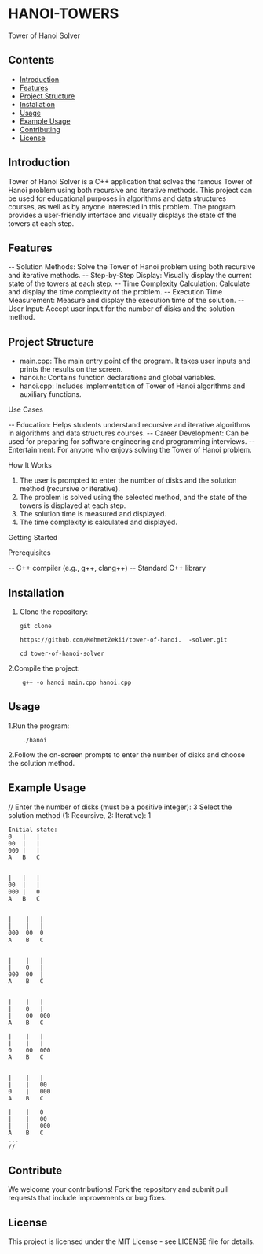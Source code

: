 # HANOI-TOWERS 

Tower of Hanoi Solver
## Contents
- [Introduction](#introduction)
- [Features](#features)
- [Project Structure](#project-structure)
- [Installation](#installation)
- [Usage](#usage)
- [Example Usage](#example-usage)
- [Contributing](#contributing)
- [License](#license)

## Introduction

Tower of Hanoi Solver is a C++ application that solves the famous Tower of Hanoi problem using both recursive and iterative methods. This project can be used for educational purposes in algorithms and data structures courses, as well as by anyone interested in this problem. The program provides a user-friendly interface and visually displays the state of the towers at each step.

## Features

-- Solution Methods: Solve the Tower of Hanoi problem using both recursive and iterative methods.
-- Step-by-Step Display: Visually display the current state of the towers at each step.
-- Time Complexity Calculation: Calculate and display the time complexity of the problem.
-- Execution Time Measurement: Measure and display the execution time of the solution.
-- User Input: Accept user input for the number of disks and the solution method.

  
## Project Structure

- main.cpp: The main entry point of the program. It takes user inputs and prints the results on the screen.
- hanoi.h: Contains function declarations and global variables.
- hanoi.cpp: Includes implementation of Tower of Hanoi algorithms and auxiliary functions.


Use Cases

-- Education: Helps students understand recursive and iterative algorithms in algorithms and data structures courses.
-- Career Development: Can be used for preparing for software engineering and programming interviews.
-- Entertainment: For anyone who enjoys solving the Tower of Hanoi problem.

How It Works

1. The user is prompted to enter the number of disks and the solution method (recursive or iterative).
2. The problem is solved using the selected method, and the state of the towers is displayed at each step.
3. The solution time is measured and displayed.
4. The time complexity is calculated and displayed. 

Getting Started
  
  Prerequisites

-- C++ compiler (e.g., g++, clang++)
-- Standard C++ library

## Installation 
  1. Clone the repository:
     
         git clone

         https://github.com/MehmetZekii/tower-of-hanoi.  -solver.git

         cd tower-of-hanoi-solver
     
2.Compile the project:

        g++ -o hanoi main.cpp hanoi.cpp

## Usage 
  1.Run the program:
      
        ./hanoi
      
  2.Follow the on-screen prompts to enter the number of disks and choose the solution method.

## Example Usage 
//
Enter the number of disks (must be a positive integer): 3
Select the solution method (1: Recursive, 2: Iterative): 1

    Initial state:
    0   |   |
    00  |   |
    000 |   |
    A   B   C


    |   |   |
    00  |   |
    000 |   0
    A   B   C
    

    |    |   |
    |    |   |
    000  00  0
    A    B   C

    
    |    |   |
    |    0   |
    000  00  |
    A    B   C

    
    |    |   |
    |    0   |
    |    00  000
    A    B   C    

    |    |   |
    |    |   |
    0    00  000
    A    B   C     


    |    |   |
    |    |   00
    0    |   000
    A    B   C      

    |    |   0
    |    |   00
    |    |   000
    A    B   C       
    ...
    //

## Contribute
We welcome your contributions! Fork the repository and submit pull requests that include improvements or bug fixes. 

## License
This project is licensed under the MIT License - see LICENSE file for details.
